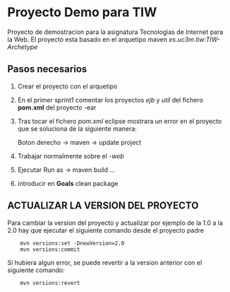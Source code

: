 # Proyecto Demo para TIW

Proyecto de demostracion para la asignatura Tecnologias de Internet para la Web.
El proyecto esta basado en el arquetipo maven *es.uc3m.tiw:TIW-Archetype*
 
## Pasos necesarios

1. Crear el proyecto con el arquetipo
2. En el primer sprint1 comentar los proyectos *ejb* y *util* del fichero **pom.xml** del proyecto <proyecto>-ear 
3. Tras tocar el fichero _pom.xml_ eclipse mostrara un error en el proyecto que se soluciona de la siguiente manera:

    Boton derecho -> maven -> update project

4. Trabajar normalmente sobre el *<proyecto>-web*
5. Ejecutar Run as -> maven build ... 
6. introducir en **Goals** clean package 

## ACTUALIZAR LA VERSION DEL PROYECTO ##

Para cambiar la version del proyecto y actualizar por ejemplo de la 1.0 a la 2.0 hay que ejecutar el siguiente comando desde el proyecto padre

		mvn versions:set -DnewVersion=2.0
		mvn versions:commit
		
Si hubiera algun error, se puede revertir a la version anterior con el siguiente comando:

		mvn versions:revert



